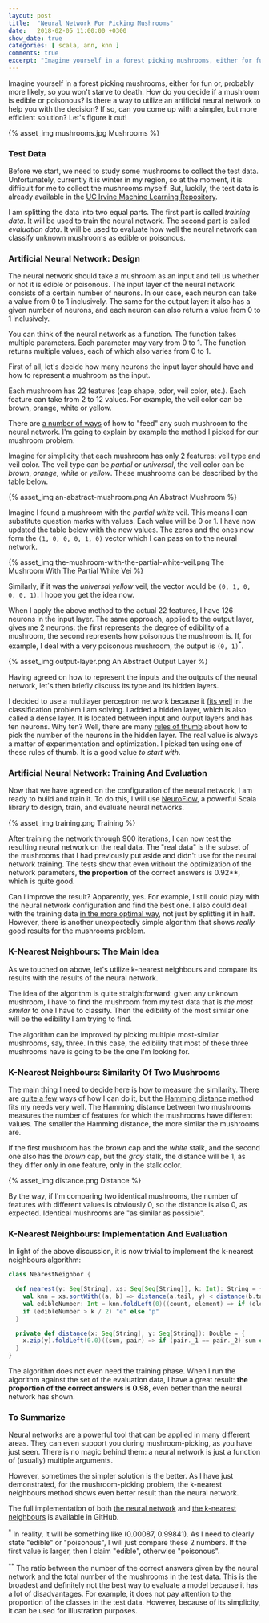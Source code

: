 ```yaml
---
layout: post
title:  "Neural Network For Picking Mushrooms"
date:   2018-02-05 11:00:00 +0300
show_date: true
categories: [ scala, ann, knn ]
comments: true
excerpt: "Imagine yourself in a forest picking mushrooms, either for fun or, probably more likely, so you won’t starve to death. How do you decide if a mushroom is edible or poisonous? Is there a way to utilize an artificial neural network to help you with the decision? If so, can you come up with a simpler, but more efficient solution? Let’s figure it out!"
---
```


Imagine yourself in a forest picking mushrooms, either for fun or, probably more likely, so you won't starve to death. How do you decide if a mushroom is edible or poisonous? Is there a way to utilize an artificial neural network to help you with the decision? If so, can you come up with a simpler, but more efficient solution? Let's figure it out!

{% asset_img mushrooms.jpg Mushrooms %}

### Test Data

Before we start, we need to study some mushrooms to collect the test data. Unfortunately, currently it is winter in my region, so at the moment, it is difficult for me to collect the mushrooms myself. But, luckily, the test data is already available in the [UC Irvine Machine Learning Repository](https://archive.ics.uci.edu/ml/datasets/mushroom).

I am splitting the data into two equal parts. The first part is called *training data*. It will be used to train the neural network. The second part is called *evaluation data*. It will be used to evaluate how well the neural network can classify unknown mushrooms as edible or poisonous.

### Artificial Neural Network: Design

The neural network should take a mushroom as an input and tell us whether or not it is edible or poisonous. The input layer of the neural network consists of a certain number of neurons. In our case, each neuron can take a value from 0 to 1 inclusively. The same for the output layer: it also has a given number of neurons, and each neuron can also return a value from 0 to 1 inclusively.

You can think of the neural network as a function. The function takes multiple parameters. Each parameter may vary from 0 to 1. The function returns multiple values, each of which also varies from 0 to 1.

First of all, let's decide how many neurons the input layer should have and how to represent a mushroom as the input.

Each mushroom has 22 features (cap shape, odor, veil color, etc.). Each feature can take from 2 to 12 values. For example, the veil color can be brown, orange, white or yellow.

There are [a number of ways](https://www.researchgate.net/post/How_to_code_categorical_inputs_for_a_neural_network) of how to "feed" any such mushroom to the neural network. I'm going to explain by example the method I picked for our mushroom problem.

Imagine for simplicity that each mushroom has only 2 features: veil type and veil color. The veil type can be _partial_ or _universal_, the veil color can be _brown_, _orange_, _white_ or _yellow_. These mushrooms can be described by the table below.

{% asset_img an-abstract-mushroom.png An Abstract Mushroom %}

Imagine I found a mushroom with the _partial white_ veil. This means I can substitute question marks with values. Each value will be 0 or 1. I have now updated the table below with the new values. The zeros and the ones now form the `(1, 0, 0, 0, 1, 0)` vector which I can pass on to the neural network.

{% asset_img the-mushroom-with-the-partial-white-veil.png The Mushroom With The Partial White Vei %}

Similarly, if it was the _universal yellow_ veil, the vector would be `(0, 1, 0, 0, 0, 1)`. I hope you get the idea now.

When I apply the above method to the actual 22 features, I have 126 neurons in the input layer. The same approach, applied to the output layer, gives me 2 neurons: the first represents the degree of edibility of a mushroom, the second represents how poisonous the mushroom is. If, for example, I deal with a very poisonous mushroom, the output is `(0, 1)`<sup>*</sup>.

{% asset_img output-layer.png An Abstract Output Layer %}

Having agreed on how to represent the inputs and the outputs of the neural network, let's then briefly discuss its type and its hidden layers.

I decided to use a multilayer perceptron network because it [fits well](https://en.wikipedia.org/wiki/Multilayer_perceptron) in the classification problem I am solving. I added a hidden layer, which is also called a dense layer. It is located between input and output layers and has ten neurons. Why ten? Well, there are many [rules of thumb](https://stats.stackexchange.com/questions/181/how-to-choose-the-number-of-hidden-layers-and-nodes-in-a-feedforward-neural-netw) about how to pick the number of the neurons in the hidden layer. The real value is always a matter of experimentation and optimization. I picked ten using one of these rules of thumb. It is a good value _to start with_.

### Artificial Neural Network: Training And Evaluation

Now that we have agreed on the configuration of the neural network, I am ready to build and train it. To do this, I will use [NeuroFlow](https://github.com/zenecture/neuroflow), a powerful Scala library to design, train, and evaluate neural networks.

{% asset_img training.png Training %}

After training the network through 900 iterations, I can now test the resulting neural network on the real data. The "real data" is the subset of the mushrooms that I had previously put aside and didn't use for the neural network training. The tests show that even without the optimization of the network parameters, **the proportion<sup>**</sup> of the correct answers is 0.92**, which is quite good.

Can I improve the result? Apparently, yes. For example, I still could play with the neural network configuration and find the best one. I also could deal with the training data [in the more optimal way](https://towardsdatascience.com/cross-validation-in-machine-learning-72924a69872f), not just by splitting it in half. However, there is another unexpectedly simple algorithm that shows _really_ good results for the mushrooms problem.

### K-Nearest Neighbours: The Main Idea

As we touched on above, let's utilize k-nearest neighbours and compare its results with the results of the neural network.

The idea of the algorithm is quite straightforward: given any unknown mushroom, I have to find the mushroom from my test data that is _the most similar_ to one I have to classify. Then the edibility of the most similar one will be the edibility I am trying to find.

The algorithm can be improved by picking multiple most-similar mushrooms, say, three. In this case, the edibility that most of these three mushrooms have is going to be the one I'm looking for.

### K-Nearest Neighbours: Similarity Of Two Mushrooms

The main thing I need to decide here is how to measure the similarity. There are [quite a few](https://en.wikipedia.org/wiki/Metric_(mathematics)) ways of how I can do it, but the [Hamming distance](https://en.wikipedia.org/wiki/Hamming_distance) method fits my needs very well. The Hamming distance between two mushrooms measures the number of features for which the mushrooms have different values. The smaller the Hamming distance, the more similar the mushrooms are.

If the first mushroom has the _brown_ cap and the _white_ stalk, and the second one also has the _brown_ cap, but the _gray_ stalk, the distance will be 1, as they differ only in one feature, only in the stalk color.

{% asset_img distance.png Distance %}

By the way, if I'm comparing two identical mushrooms, the number of features with different values is obviously 0, so the distance is also 0, as expected. Identical mushrooms are "as similar as possible".

### K-Nearest Neighbours: Implementation And Evaluation

In light of the above discussion, it is now trivial to implement the k-nearest neighbours algorithm:

```scala
class NearestNeighbor {

  def nearest(y: Seq[String], xs: Seq[Seq[String]], k: Int): String = {
    val knn = xs.sortWith((a, b) => distance(a.tail, y) < distance(b.tail, y)).slice(0, k)
    val edibleNumber: Int = knn.foldLeft(0)((count, element) => if (element.head == "e") count + 1 else count)
    if (edibleNumber > k / 2) "e" else "p"
  }

  private def distance(x: Seq[String], y: Seq[String]): Double = {
    x.zip(y).foldLeft(0.0)((sum, pair) => if (pair._1 == pair._2) sum else sum + 1.0)
  }
}
```

The algorithm does not even need the training phase. When I run the algorithm against the set of the evaluation data, I have a great result: **the proportion of the correct answers is 0.98**, even better than the neural network has shown.

### To Summarize

Neural networks are a powerful tool that can be applied in many different areas. They can even support you during mushroom-picking, as you have just seen. There is no magic behind them: a neural network is just a function of (usually) multiple arguments.

However, sometimes the simpler solution is the better. As I have just demonstrated, for the mushroom-picking problem, the k-nearest neighbours method shows even better result than the neural network.

The full implementation of both [the neural network](https://github.com/yaskovdev/data-science-sandbox/tree/master/mushrooms-neural-network) and [the k-nearest neighbours](https://github.com/yaskovdev/data-science-sandbox/tree/master/mushrooms-knn) is available in GitHub.

<sup>*</sup> In reality, it will be something like (0.00087, 0.99841). As I need to clearly state "edible" or "poisonous", I will just compare these 2 numbers. If the first value is larger, then I claim "edible", otherwise "poisonous".

<sup>**</sup> The ratio between the number of the correct answers given by the neural network and the total number of the mushrooms in the test data. This is the broadest and definitely not the best way to evaluate a model because it has a lot of disadvantages. For example, it does not pay attention to the proportion of the classes in the test data. However, because of its simplicity, it can be used for illustration purposes.
